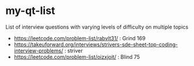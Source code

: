 # my-qt-list

List of interview questions with varying levels of difficulty on multiple topics

- https://leetcode.com/problem-list/rabvlt31/ : Grind 169
- https://takeuforward.org/interviews/strivers-sde-sheet-top-coding-interview-problems/  : striver
- https://leetcode.com/problem-list/oizxjoit/ : Blind 75
